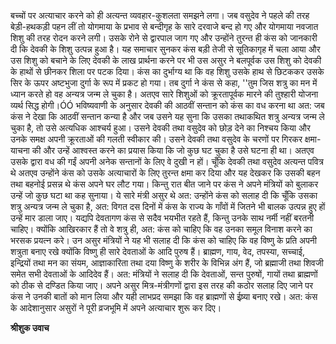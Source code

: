 बच्चों पर अत्याचार करने को ही अत्यन्त व्यवहार-कुशलता समझने लगा। जब वसुदेव ने पहले की तरह बेड़ी-हथकड़ी पहन लीं तो योगमाया के प्रभाव से बन्दीगृह के सारे दरवाजे बन्द हो गए और योगमाया नवजात शिशु की तरह रोदन करने लगी। उसके रोने से द्वारपाल जाग गए और उन्होंने तुरन्त ही कंस को जानकारी दी कि देवकी के शिशु उत्पन्न हुआ है। यह समाचार सुनकर कंस बड़ी तेजी से सूतिकागृह में चला आया और उस शिशु को बचाने के लिए देवकी के लाख प्रार्थना करने पर भी उस असुर ने बलपूर्वक उस शिशु को देवकी के हाथों से छीनकर शिला पर पटक दिया। कंस का दुर्भाग्य था कि वह शिशु उसके हाथ से छिटककर उसके सिर के ऊपर अष्टभुजा दुर्गा के रूप में प्रकट हो गया। तब दुर्गा ने कंस से कहा, ''तुम जिस शत्रु का मन में ध्यान करते हो वह अन्यत्र जन्म ले चुका है। अतएव सारे शिशुओं को क्रूरतापूर्वक मारने की तुश्हारी योजना व्यर्थ सिद्ध होगी।ÓÓ भविष्यवाणी के अनुसार देवकी की आठवीं सन्तान को कंस का वध करना था अत: जब कंस ने देखा कि आठवीं सन्तान कन्या है और जब उसने यह सुना कि उसका तथाकथित शत्रु अन्यत्र जन्म ले चुका है, तो उसे अत्यधिक आश्चर्य हुआ। उसने देवकी तथा वसुदेव को छोड़ देने का निश्चय किया और उनके समक्ष अपनी क्रूरताओं की गलती स्वीकार की। उसने देवकी तथा वसुदेव के चरणों पर गिरकर क्षमा-याचना की और उन्हें आश्वस्त करने का प्रयास किया कि जो कुछ घट चुका है उसे घटना ही था। अतएव उसके द्वारा वध की गईं अपनी अनेक सन्तानों के लिए वे दुखी न हों। चूँकि देवकी तथा वसुदेव अत्यन्त पवित्र थे अतएव उन्होंने कंस को उसके अत्याचारों के लिए तुरन्त क्षमा कर दिया और यह देखकर कि उसकी बहन तथा बहनोई प्रसन्न थे कंस अपने घर लौट गया। किन्तु रात बीत जाने पर कंस ने अपने मंत्रियों को बुलाकर उन्हें जो कुछ घटा था कह सुनाया। ये सारे मंत्री असुर थे अत: उन्होंने कंस को सलाह दी कि चूँकि उसका शत्रु अन्यत्र जन्म ले चुका है, अत: विगत दस दिनों में कंस के राज्य के गाँवों में जितने भी बालक उत्पन्न हुए हों उन्हें मार डाला जाए। यद्यपि देवतागण कंस से सदैव भयभीत रहते हैं, किन्तु उनके साथ नर्मी नहीं बरतनी चाहिए। क्योंकि आखिरकार हैं तो वे शत्रु ही, अत: कंस को चाहिए कि वह उनका समूल विनाश करने का भरसक प्रयत्न करे। उन असुर मंत्रियों ने यह भी सलाह दी कि कंस को चाहिए कि वह विष्णु के प्रति अपनी शत्रुता बनाए रखे क्योंकि विष्णु ही सारे देवताओं के आदि पुरुष हैं। ब्राह्मण, गाय, वेद, तपस्या, सच्चाई, इन्द्रियों तथा मन का संयम, आज्ञाकारिता तथा दया विष्णु के शरीर के विभिन्न अंग हैं, जो ब्रह्माजी तथा शिवजी समेत सभी देवताओं के आदिदेव हैं। अत: मंत्रियों ने सलाह दी कि देवताओं, सन्त पुरुषों, गायों तथा ब्राह्मणों को ठीक से दण्डित किया जाए। अपने असुर मित्र-मंत्रीगणों द्वारा इस तरह की कठोर सलाह दिए जाने पर कंस ने उनकी बातों को मान लिया और यही लाभप्रद समझा कि वह ब्राह्मणों से ईष्र्या बनाए रखे। अत: कंस के आदेशानुसार असुरों ने पूरी व्रजभूमि में अपने अत्याचार शुरू कर दिए।  

**श्रीशुक उवाच** 